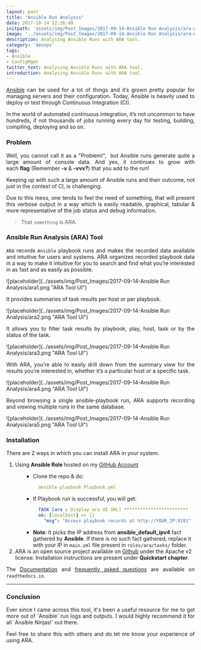 ```yaml
---
layout: post
title: "Ansible Run Analysis"
date: 2017-10-14 12:26:40
initpath: 'assets/img/Post_Images/2017-09-14-Ansible Run Analysis/ara-with-icon.png'
image: '../assets/img/Post_Images/2017-09-14-Ansible Run Analysis/ara-with-icon.png'
description: Analysing Ansible Runs with ARA tool.
category: 'devops'
tags:
- Ansible
- ConfigMgmt
twitter_text: Analysing Ansible Runs with ARA tool.
introduction: Analysing Ansible Runs with ARA tool.
---
```

<p align="justify"><a href="https://www.ansible.com/">Ansible</a> can be used for a lot of things and it’s grown pretty popular for managing servers and their configuration. Today, Ansible is heavily used to deploy or test through Continuous Integration (CI). </p>

<p align="justify">In the world of automated continuous integration, it’s not uncommon to have hundreds, if not thousands of jobs running every day for testing, building, compiling, deploying and so on. </p>

### Problem

<p align="justify">Well, you cannot call it as a "Problem!",  but Ansible runs generate quite a large amount of console data. And yes, it continues to grow with each <b>flag</b> (Remember <b>-v</b> & <b>-vvv?</b>) that you add to the run! </p> 

<p align="justify">Keeping up with such a large amount of Ansible runs and their outcome, not just in the context of CI, is challenging. </p>

<p align="justify">Due to this mess, one tends to feel the need of something, that will present this verbose output in a way which is easily readable, graphical, tabular & more representative of the job status and debug information. </p>

> That `something` is ARA.

### Ansible Run Analysis (ARA) Tool

<p align="justify"><code>ARA</code> records <code>Ansible</code> playbook runs and makes the recorded data available and intuitive for users and systems. ARA organizes recorded playbook data in a way to make it intuitive for you to search and find what you’re interested in as fast and as easily as possible. </p>

![placeholder](../assets/img/Post_Images/2017-09-14-Ansible Run Analysis/ara1.png "ARA Tool UI")

<p align="justify">It provides summaries of task results per host or per playbook. </p>

![placeholder](../assets/img/Post_Images/2017-09-14-Ansible Run Analysis/ara2.png "ARA Tool UI")

<p align="justify">It allows you to filter task results by playbook, play, host, task or by the status of the task. </p>

![placeholder](../assets/img/Post_Images/2017-09-14-Ansible Run Analysis/ara3.png "ARA Tool UI")

<p align="justify">With ARA, you’re able to easily drill down from the summary view for the results you’re interested in, whether it’s a particular host or a specific task. </p>

![placeholder](../assets/img/Post_Images/2017-09-14-Ansible Run Analysis/ara4.png "ARA Tool UI")

<p align="justify">Beyond browsing a single ansible-playbook run, ARA supports recording and viewing multiple runs in the same database. </p>

![placeholder](../assets/img/Post_Images/2017-09-14-Ansible Run Analysis/ara5.png "ARA Tool UI")

### Installation

<p align="justify">There are 2 ways in which you can install ARA in your system. </p>

<ol>
<li>Using <b>Ansible Role</b> hosted on my <a href="https://github.com/AjinkyaBapat/Ansible-Run-Analyser">GitHub Account </a></li>

<ul><ul>
<li>Clone the repo & do:</li>

````yaml
  ansible-playbook Playbook.yml
````

<li>If Playbook run is successful, you will get: </li>

````yaml
  TASK [ara : Display ara UI URL] ************************
  ok: [localhost] => {}
    "msg": "Access playbook records at http://YOUR_IP:9191" 

````

<li><b>Note</b>: It picks the IP address from <b>ansible_default_ipv4</b> fact gathered by <b>Ansible</b>. If there is no such fact gathered, replace it with your IP in <code>main.yml</code> file present in <code>roles/ara/tasks/</code> folder. </li>
</ul></ul>

<li>ARA is an open source project available on <a href="https://github.com/dmsimard/ara">Github</a> under the Apache v2 license. Installation instructions are present under <b>Quickstart chapter</b>. </li>
</ol>

<p align="justify">The <a href="http://ara.readthedocs.io/en/latest/">Documentation</a> and <a href="http://ara.readthedocs.io/en/latest/faq.html">frequently asked questions</a> are available on <code>readthedocs.io</code>. </p>

-----
### Conclusion

<p align="justify">Ever since I came across this tool, it's been a useful resource for me to get more out of `Ansible` run logs and outputs. I would highly recommend it for all `Ansible Ninjas!` out there. </p>

<p align="justify">Feel free to share this with others and do let me know your experience of using ARA. </p>